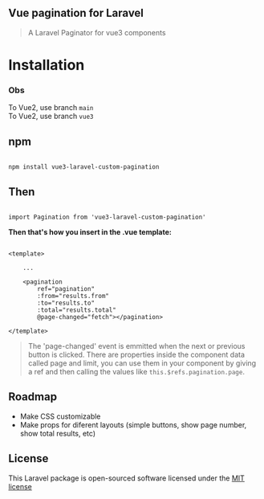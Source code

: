## Vue pagination for Laravel

> A Laravel Paginator for vue3 components

# Installation

### Obs

To Vue2, use branch ```main```\
To Vue2, use branch ```vue3```

## npm

```

npm install vue3-laravel-custom-pagination

```


## Then

```$xslt

import Pagination from 'vue3-laravel-custom-pagination'

```

**Then that's how you insert in the .vue template:**

```$xslt

<template>

    ...

    <pagination
        ref="pagination"
        :from="results.from"
        :to="results.to"
        :total="results.total"
        @page-changed="fetch"></pagination>

</template>

```

> The 'page-changed' event is emmitted when the next or previous button is clicked.
> There are properties inside the component data called page and limit, you can use them in your component by giving <paginator> a ref and then calling the values like `this.$refs.pagination.page`.


## Roadmap

* Make CSS customizable
* Make props for diferent layouts (simple buttons, show page number, show total results, etc)


## License

This Laravel package is open-sourced software licensed under the [MIT license](http://opensource.org/licenses/MIT)